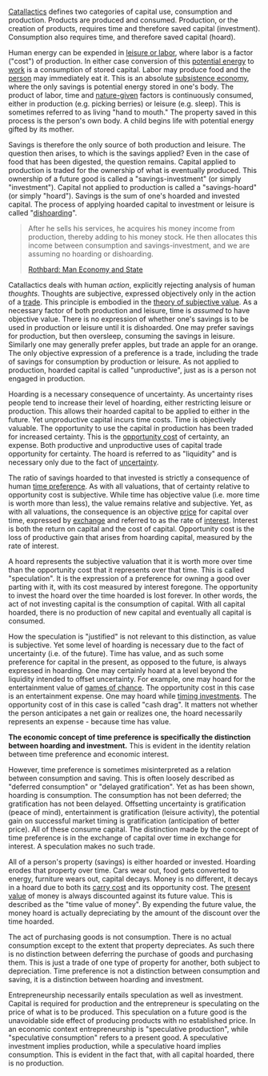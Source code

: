 [Catallactics](https://en.wikipedia.org/wiki/Catallactics) defines two categories of capital use, consumption and production. Products are produced and consumed. Production, or the creation of products, requires time and therefore saved capital (investment). Consumption also requires time, and therefore saved capital (hoard).

Human energy can be expended in [leisure or labor](https://mises.org/library/man-economy-and-state-power-and-market/html/p/926), where labor is a factor ("cost") of production. In either case conversion of this [potential energy](https://en.wikipedia.org/wiki/Potential_energy) to [work](https://en.wikipedia.org/wiki/Potential_energy#Work_and_potential_energy) is a consumption of stored capital. Labor may produce food and the [person](Glossary#person) may immediately eat it. This is an absolute [subsistence economy](https://en.wikipedia.org/wiki/Subsistence_economy), where the only savings is potential energy stored in one's body. The product of labor, time and [nature-given](https://mises.org/library/man-economy-and-state-power-and-market/html/p/939) factors is continuously consumed, either in production (e.g. picking berries) or leisure (e.g. sleep). This is sometimes referred to as living "hand to mouth." The property saved in this process is the person's own body. A child begins life with potential energy gifted by its mother.

Savings is therefore the only source of both production and leisure. The question then arises, to which is the savings applied? Even in the case of food that has been digested, the question remains. Capital applied to production is traded for the ownership of what is eventually produced. This ownership of a future good is called a "savings-investment" (or simply "investment"). Capital not applied to production is called a "savings-hoard" (or simply "hoard"). Savings is the sum of one's hoarded and invested capital. The process of applying hoarded capital to investment or leisure is called "[dishoarding](https://mises.org/library/man-economy-and-state-power-and-market/html/p/992)".

> After he sells his services, he acquires his money income from production, thereby adding to his money stock. He then allocates this income between consumption and savings-investment, and we are assuming no hoarding or dishoarding.
> 
> [Rothbard: Man Economy and State](https://mises.org/library/man-economy-and-state-power-and-market/html/p/992)

Catallactics deals with human *action*, explicitly rejecting analysis of human *thoughts*. Thoughts are subjective, expressed objectively only in the action of a [trade](Glossary#trade). This principle is embodied in the [theory of subjective value](https://en.wikipedia.org/wiki/Subjective_theory_of_value). As a necessary factor of both production and leisure, time is *assumed* to have objective value. There is no expression of whether one's savings is to be used in production or leisure until it is dishoarded. One may prefer savings for production, but then oversleep, consuming the savings in leisure. Similarly one may generally prefer apples, but trade an apple for an orange. The only objective expression of a preference is a trade, including the trade of savings for consumption by production or leisure. As not applied to production, hoarded capital is called "unproductive", just as is a person not engaged in production.

Hoarding is a necessary consequence of uncertainty. As uncertainty rises people tend to increase their level of hoarding, either restricting leisure or production. This allows their hoarded capital to be applied to either in the future. Yet unproductive capital incurs time costs. Time is objectively valuable. The opportunity to use the capital in production has been traded for increased certainty. This is the [opportunity cost](https://en.wikipedia.org/wiki/Opportunity_cost) of certainty, an expense. Both productive and unproductive uses of capital trade opportunity for certainty. The hoard is referred to as "liquidity" and is necessary only due to the fact of [uncertainty](https://mises.org/wire/problem-hoarding).

The ratio of savings hoarded to that invested is strictly a consequence of human [time preference](Time-Preference-Fallacy). As with all valuations, that of certainty relative to opportunity cost is subjective. While time has objective value (i.e. more time is worth more than less), the value remains relative and subjective. Yet, as with all valuations, the consequence is an objective [price](Glossary#price) for capital over time, expressed by [exchange](Glossary#exchange) and referred to as the rate of [interest](Glossary#interest). Interest is both the return on capital and the cost of capital. Opportunity cost is the loss of productive gain that arises from hoarding capital, measured by the rate of interest.

A hoard represents the subjective valuation that it is worth more over time than the opportunity cost that it represents over that time. This is called "speculation". It is the expression of a preference for owning a good over parting with it, with its cost measured by interest foregone. The opportunity to invest the hoard over the time hoarded is lost forever. In other words, the act of not investing capital is the consumption of capital. With all capital hoarded, there is no production of new capital and eventually all capital is consumed.

How the speculation is "justified" is not relevant to this distinction, as value is subjective. Yet some level of hoarding is necessary due to the fact of uncertainty (i.e. of the future). Time has value, and as such some preference for capital in the present, as opposed to the future, is always expressed in hoarding. One may certainly hoard at a level beyond the liquidity intended to offset uncertainty. For example, one may hoard for the entertainment value of [games of chance](https://en.wikipedia.org/wiki/Game_of_chance). The opportunity cost in this case is an entertainment expense. One may hoard while [timing investments](https://en.wikipedia.org/wiki/Market_timing). The opportunity cost of in this case is called "cash drag". It matters not whether the person anticipates a net gain or realizes one, the hoard necessarily represents an expense - because time has value.

**The economic concept of time preference is specifically the distinction between hoarding and investment.** This is evident in the identity relation between time preference and economic interest.

However, time preference is sometimes misinterpreted as a relation between consumption and saving. This is often loosely described as "deferred consumption" or "delayed gratification". Yet as has been shown, hoarding is consumption. The consumption has not been deferred; the gratification has not been delayed. Offsetting uncertainty is gratification (peace of mind), entertainment is gratification (leisure activity), the potential gain on successful market timing is gratification (anticipation of better price). All of these consume capital. The distinction made by the concept of time preference is in the exchange of capital over time in exchange for interest. A speculation makes no such trade.

All of a person's property (savings) is either hoarded or invested. Hoarding erodes that property over time. Cars wear out, food gets converted to energy, furniture wears out, capital decays. Money is no different, it decays in a hoard due to both its [carry cost](https://en.wikipedia.org/wiki/Cost_of_carry) and its opportunity cost. The [present value](https://en.wikipedia.org/wiki/Present_value) of money is always discounted against its future value. This is described as the "time value of money". By expending the future value, the money hoard is actually depreciating by the amount of the discount over the time hoarded. 

The act of purchasing goods is not consumption. There is no actual consumption except to the extent that property depreciates. As such there is no distinction between deferring the purchase of goods and purchasing them. This is just a trade of one type of property for another, both subject to depreciation. Time preference is not a distinction between consumption and saving, it is a distinction between hoarding and investment.

Entrepreneurship necessarily entails speculation as well as investment. Capital is required for production and the entrepreneur is speculating on the price of what is to be produced. This speculation on a future good is the unavoidable side effect of producing products with no established price. In an economic context entrepreneurship is "speculative production", while "speculative consumption" refers to a present good. A speculative investment implies production, while a speculative hoard implies consumption. This is evident in the fact that, with all capital hoarded, there is no production.